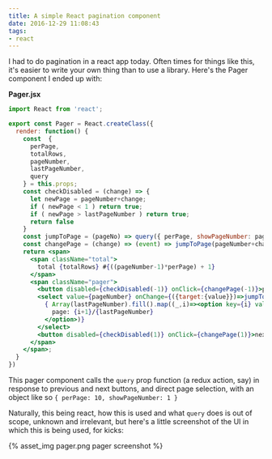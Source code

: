 ```yaml
---
title: A simple React pagination component
date: 2016-12-29 11:08:43
tags:
- react
---
```


I had to do pagination in a react app today. Often times for things like this, it's easier to write your own thing than to use a library. Here's the Pager component I ended up with:

**Pager.jsx**

```jsx
import React from 'react';

export const Pager = React.createClass({
  render: function() {
    const  {
      perPage,
      totalRows,
      pageNumber,
      lastPageNumber,
      query
    } = this.props;
    const checkDisabled = (change) => {
      let newPage = pageNumber+change;
      if ( newPage < 1 ) return true;
      if ( newPage > lastPageNumber ) return true;
      return false
    }
    const jumpToPage = (pageNo) => query({ perPage, showPageNumber: pageNo });
    const changePage = (change) => (event) => jumpToPage(pageNumber+change);
    return <span>
      <span className="total">
        total {totalRows} #{((pageNumber-1)*perPage) + 1}
      </span>
      <span className="pager">
        <button disabled={checkDisabled(-1)} onClick={changePage(-1)}>prev</button>
        <select value={pageNumber} onChange={({target:{value}})=>jumpToPage(value)}>
          { Array(lastPageNumber).fill().map((_,i)=><option key={i} value={i+1}>
            page: {i+1}/{lastPageNumber}
          </option>)}
        </select>
        <button disabled={checkDisabled(1)} onClick={changePage(1)}>next</button>
      </span>
    </span>;
  }
})
```

This pager component calls the `query` prop function (a redux action, say) in response to previous and next buttons, and direct page selection, with an object like so `{ perPage: 10, showPageNumber: 1 }`

Naturally, this being react, how this is used and what `query` does is out of scope, unknown and irrelevant, but here's a little screenshot of the UI in which this is being used, for kicks:


{% asset_img pager.png pager screenshot %}
